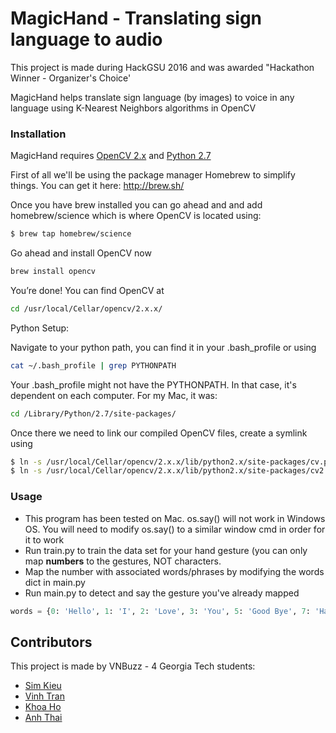 # MagicHand - Translating sign language to audio

This project is made during HackGSU 2016 and was awarded "Hackathon Winner - Organizer's Choice'

MagicHand helps translate sign language (by images) to voice in any language using K-Nearest Neighbors algorithms in OpenCV

### Installation
MagicHand requires [OpenCV 2.x](http://#) and [Python 2.7](https://www.python.org/download/releases/2.7/)


First of all we'll be using the package manager Homebrew to simplify things. You can get it here: http://brew.sh/

Once you have brew installed you can go ahead and and add homebrew/science which is where OpenCV is located using:

```sh
$ brew tap homebrew/science
```
Go ahead and install OpenCV now

```sh
brew install opencv
```
You’re done! You can find OpenCV at

```sh
cd /usr/local/Cellar/opencv/2.x.x/
```

Python Setup:

Navigate to your python path, you can find it in your .bash_profile or using

```sh
cat ~/.bash_profile | grep PYTHONPATH
```

Your .bash_profile might not have the PYTHONPATH. In that case, it's dependent on each computer. For my Mac, it was:

```sh
cd /Library/Python/2.7/site-packages/
```

Once there we need to link our compiled OpenCV files, create a symlink using

```sh
$ ln -s /usr/local/Cellar/opencv/2.x.x/lib/python2.x/site-packages/cv.py cv.py
$ ln -s /usr/local/Cellar/opencv/2.x.x/lib/python2.x/site-packages/cv2.so cv2.so
```

### Usage

* This program has been tested on Mac. os.say() will not work in Windows OS. You will need to modify os.say() to a similar window cmd in order for it to work
* Run train.py to train the data set for your hand gesture (you can only map **numbers** to the gestures, NOT characters.
* Map the number with associated words/phrases by modifying the words dict in main.py
* Run main.py to detect and say the gesture you've already mapped
```python
words = {0: 'Hello', 1: 'I', 2: 'Love', 3: 'You', 5: 'Good Bye', 7: 'Hack GSU 2016'}
```

## Contributors

This project is made by VNBuzz - 4 Georgia Tech students: 
* [Sim Kieu](https://github.com/simkieu)
* [Vinh Tran](https://github.com/daivinhtran)
* [Khoa Ho](https://github.com/dangkhoa141)
* [Anh Thai](https://github.com/ngailapdi)
